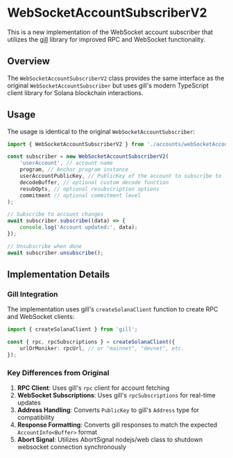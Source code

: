 # WebSocketAccountSubscriberV2

This is a new implementation of the WebSocket account subscriber that utilizes the [gill](https://www.npmjs.com/package/gill) library for improved RPC and WebSocket functionality.

## Overview

The `WebSocketAccountSubscriberV2` class provides the same interface as the original `WebSocketAccountSubscriber` but uses gill's modern TypeScript client library for Solana blockchain interactions.

## Usage

The usage is identical to the original `WebSocketAccountSubscriber`:

```typescript
import { WebSocketAccountSubscriberV2 } from './accounts/webSocketAccountSubscriberV2';

const subscriber = new WebSocketAccountSubscriberV2(
	'userAccount', // account name
	program, // Anchor program instance
	userAccountPublicKey, // PublicKey of the account to subscribe to
	decodeBuffer, // optional custom decode function
	resubOpts, // optional resubscription options
	commitment // optional commitment level
);

// Subscribe to account changes
await subscriber.subscribe((data) => {
	console.log('Account updated:', data);
});

// Unsubscribe when done
await subscriber.unsubscribe();
```

## Implementation Details

### Gill Integration

The implementation uses gill's `createSolanaClient` function to create RPC and WebSocket clients:

```typescript
import { createSolanaClient } from 'gill';

const { rpc, rpcSubscriptions } = createSolanaClient({
	urlOrMoniker: rpcUrl, // or "mainnet", "devnet", etc.
});
```

### Key Differences from Original

1. **RPC Client**: Uses gill's `rpc` client for account fetching
2. **WebSocket Subscriptions**: Uses gill's `rpcSubscriptions` for real-time updates
3. **Address Handling**: Converts `PublicKey` to gill's `Address` type for compatibility
4. **Response Formatting**: Converts gill responses to match the expected `AccountInfo<Buffer>` format
5. **Abort Signal**: Utilizes AbortSignal nodejs/web class to shutdown websocket connection synchronously

